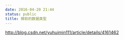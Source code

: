 ```yaml
---
date: 2016-04-20 21:44
status: public
title: 微软的数据类型
---
```


<http://blog.csdn.net/yuhuimin111/article/details/4161462>
